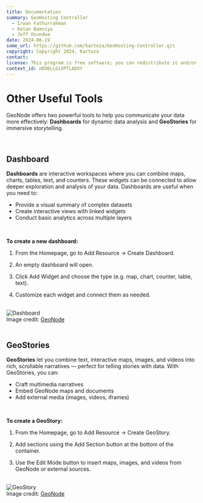 ```yaml
---
title: Documentation
summary: GeoHosting Controller
  - Irwan Fathurrahman
  - Ketan Bamniya
  - Jeff Osundwa
date: 2024-06-19
some_url: https://github.com/kartoza/GeoHosting-Controller.git
copyright: Copyright 2024, Kartoza
contact:
license: This program is free software; you can redistribute it and/or modify it under the terms of the GNU Affero General Public License as published by the Free Software Foundation; either version 3 of the License, or (at your option) any later version.
context_id: nDU6LLGiXPTLADXY
---
```


# Other Useful Tools

GeoNode offers two powerful tools to help you communicate your data more effectively: **Dashboards** for dynamic data analysis and **GeoStories** for immersive storytelling.

<br>

## Dashboard

**Dashboards** are interactive workspaces where you can combine maps, charts, tables, text, and counters. These widgets can be connected to allow deeper exploration and analysis of your data. Dashboards are useful when you need to:

- Provide a visual summary of complex datasets
- Create interactive views with linked widgets
- Conduct basic analytics across multiple layers

<br>

**To create a new dashboard:**

1. From the <span class="ui-page-label">Homepage</span>, go to <span class="ui-generic-label">Add Resource → Create Dashboard</span>.

2. An empty dashboard will open.

3. Click <span class="ui-generic-label">Add Widget</span> and choose the type (e.g. map, chart, counter, table, text).

4. Customize each widget and connect them as needed.

<br>

<div class="image-with-caption">
  <img src="../../img/geonode-img-35.png" alt="Dashboard">
  <div class="caption">
    Image credit: <a href="https://geonode.org/" target="_blank">GeoNode</a>
  </div>
</div>

<br>

## GeoStories

**GeoStories** let you combine text, interactive maps, images, and videos into rich, scrollable narratives — perfect for telling stories with data. With GeoStories, you can:

- Craft multimedia narratives
- Embed GeoNode maps and documents
- Add external media (images, videos, iframes)

<br>

**To create a GeoStory:**

1. From the <span class="ui-page-label">Homepage</span>, go to <span class="ui-generic-label">Add Resource → Create GeoStory</span>.

2. Add sections using the <span class="ui-generic-label">Add Section</span> button at the bottom of the container.

3. Use the <span class="ui-generic-label">Edit Mode</span> button to insert maps, images, and videos from GeoNode or external sources.

<br>

<div class="image-with-caption">
  <img src="../../img/geonode-img-36.png" alt="GeoStory">
  <div class="caption">
    Image credit: <a href="https://geonode.org/" target="_blank">GeoNode</a>
  </div>
</div>

<br>


